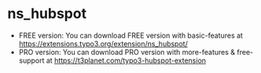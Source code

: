 # ns_hubspot

- FREE version: You can download FREE version with basic-features at https://extensions.typo3.org/extension/ns_hubspot/
- PRO version: You can download PRO version with more-features & free-support at https://t3planet.com/typo3-hubspot-extension
